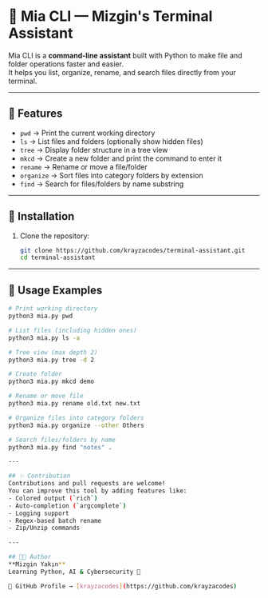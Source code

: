 # 🐍 Mia CLI — Mizgin's Terminal Assistant

Mia CLI is a **command-line assistant** built with Python to make file and folder operations faster and easier.  
It helps you list, organize, rename, and search files directly from your terminal.  

---

## 🚀 Features

- `pwd` → Print the current working directory  
- `ls` → List files and folders (optionally show hidden files)  
- `tree` → Display folder structure in a tree view  
- `mkcd` → Create a new folder and print the command to enter it  
- `rename` → Rename or move a file/folder  
- `organize` → Sort files into category folders by extension  
- `find` → Search for files/folders by name substring  

---

## 🔧 Installation

1. Clone the repository:
   ```bash
   git clone https://github.com/krayzacodes/terminal-assistant.git
   cd terminal-assistant

---

## 📌 Usage Examples

```bash
# Print working directory
python3 mia.py pwd

# List files (including hidden ones)
python3 mia.py ls -a

# Tree view (max depth 2)
python3 mia.py tree -d 2

# Create folder
python3 mia.py mkcd demo

# Rename or move file
python3 mia.py rename old.txt new.txt

# Organize files into category folders
python3 mia.py organize --other Others

# Search files/folders by name
python3 mia.py find "notes" .

---

## ✨ Contribution
Contributions and pull requests are welcome!  
You can improve this tool by adding features like:  
- Colored output (`rich`)  
- Auto-completion (`argcomplete`)  
- Logging support  
- Regex-based batch rename  
- Zip/Unzip commands  

---

## 👩‍💻 Author
**Mizgin Yakın**  
Learning Python, AI & Cybersecurity 🚀  

🔗 GitHub Profile → [krayzacodes](https://github.com/krayzacodes)
